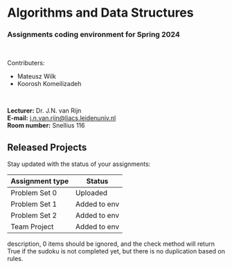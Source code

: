 # Algorithms and Data Structures
### Assignments coding environment for Spring 2024


<br>

Contributers:
- Mateusz Wilk 
- Koorosh Komeilizadeh

<br>

**Lecturer:** Dr. J.N. van Rijn  
**E-mail:** j.n.van.rijn@liacs.leidenuniv.nl  
**Room number:** Snellius 116

## Released Projects

Stay updated with the status of your assignments:

| Assignment type | Status        |
|-----------------|---------------|
| Problem Set 0   | Uploaded      |
| Problem Set 1   | Added to env  |
| Problem Set 2   | Added to env  |
| Team Project    | Added to env  |
 description, 0 items should be ignored, and the check method will return True if the sudoku is not completed yet, but there is no duplication based on rules.